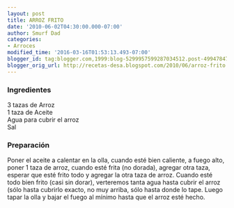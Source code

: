 ```yaml
---
layout: post
title: ARROZ FRITO
date: '2010-06-02T04:30:00.000-07:00'
author: Smurf Dad
categories:
- Arroces
modified_time: '2016-03-16T01:53:13.493-07:00'
blogger_id: tag:blogger.com,1999:blog-5299957599287034512.post-4994784733502798946
blogger_orig_url: http://recetas-desa.blogspot.com/2010/06/arroz-frito.html
---
```


<h3>Ingredientes</h3><p>3 tazas de Arroz<br/>1 taza de Aceite<br/>Agua para cubrir el arroz<br/>Sal<br/></p><h3>Preparaci&oacute;n</h3><p>Poner el aceite a calentar en la olla, cuando est&eacute; bien caliente, a fuego alto, poner 1 taza de arroz, cuando est&eacute; frita (no dorada), agregar otra taza, esperar que est&eacute; frito todo y agregar la otra taza de arroz. Cuando est&eacute; todo bien frito (casi sin dorar), verteremos tanta agua hasta cubrir el arroz (s&oacute;lo hasta cubrirlo exacto, no muy arriba, s&oacute;lo hasta donde lo tape. Luego tapar la olla y bajar el fuego al m&iacute;nimo hasta que el arroz est&eacute; hecho.<br/></p>